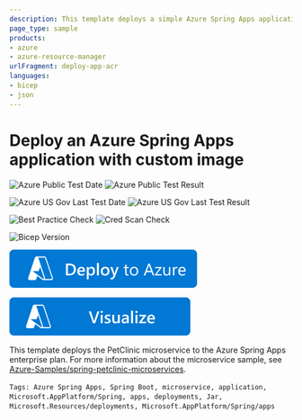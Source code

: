 ```yaml
---
description: This template deploys a simple Azure Spring Apps application with given custom image.
page_type: sample
products:
- azure
- azure-resource-manager
urlFragment: deploy-app-acr
languages:
- bicep
- json
---
```

# Deploy an Azure Spring Apps application with custom image

![Azure Public Test Date](https://azurequickstartsservice.blob.core.windows.net/badges/quickstarts/microsoft.appplatform/deploy-app-acr/PublicLastTestDate.svg)
![Azure Public Test Result](https://azurequickstartsservice.blob.core.windows.net/badges/quickstarts/microsoft.appplatform/deploy-app-acr/PublicDeployment.svg)

![Azure US Gov Last Test Date](https://azurequickstartsservice.blob.core.windows.net/badges/quickstarts/microsoft.appplatform/deploy-app-acr/FairfaxLastTestDate.svg)
![Azure US Gov Last Test Result](https://azurequickstartsservice.blob.core.windows.net/badges/quickstarts/microsoft.appplatform/deploy-app-acr/FairfaxDeployment.svg)

![Best Practice Check](https://azurequickstartsservice.blob.core.windows.net/badges/quickstarts/microsoft.appplatform/deploy-app-acr/BestPracticeResult.svg)
![Cred Scan Check](https://azurequickstartsservice.blob.core.windows.net/badges/quickstarts/microsoft.appplatform/deploy-app-acr/CredScanResult.svg)

![Bicep Version](https://azurequickstartsservice.blob.core.windows.net/badges/quickstarts/microsoft.appplatform/deploy-app-acr/BicepVersion.svg)

[![Deploy To Azure](https://raw.githubusercontent.com/Azure/azure-quickstart-templates/master/1-CONTRIBUTION-GUIDE/images/deploytoazure.svg?sanitize=true)](https://portal.azure.com/#create/Microsoft.Template/uri/https%3A%2F%2Fraw.githubusercontent.com%2FAzure%2Fazure-quickstart-templates%2Fmaster%2Fquickstarts%2Fmicrosoft.appplatform%2Fdeploy-app-acr%2Fazuredeploy.json)

[![Visualize](https://raw.githubusercontent.com/Azure/azure-quickstart-templates/master/1-CONTRIBUTION-GUIDE/images/visualizebutton.svg?sanitize=true)](http://armviz.io/#/?load=https%3A%2F%2Fraw.githubusercontent.com%2FAzure%2Fazure-quickstart-templates%2Fmaster%2Fquickstarts%2Fmicrosoft.appplatform%2Fdeploy-app-acr%2Fazuredeploy.json)

This template deploys the PetClinic microservice to the Azure Spring Apps enterprise plan. For more information about the microservice sample, see [Azure-Samples/spring-petclinic-microservices](https://github.com/Azure-Samples/spring-petclinic-microservices).

`Tags: Azure Spring Apps, Spring Boot, microservice, application, Microsoft.AppPlatform/Spring, apps, deployments, Jar, Microsoft.Resources/deployments, Microsoft.AppPlatform/Spring/apps`
